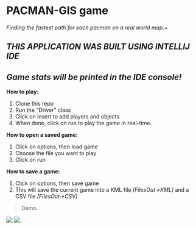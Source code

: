 # PACMAN-GIS game
*Finding the fastest path for each pacman on a real world map.*+

## ***THIS APPLICATION WAS BUILT USING INTELLIJ IDE***
## *Game stats will be printed in the IDE console!*

**How to play:**

1. Clone this repo
2. Run the "Driver" class
3. Click on insert to add players and objects
4. When done, click on run to play the game in real-time.

**How to open a saved game:**

1. Click on options, then load game
2. Choose the file you want to play
3. Click on run

**How to save a game:**

1. Click on options, then save game
2. This will save the current game into a KML file *[FilesOut->KML]* and a CSV file *[FilesOut->CSV]*

> Demo.

![](https://i.imgur.com/IlECFR1.png)
![](https://i.imgur.com/Rgar9tc.png)

